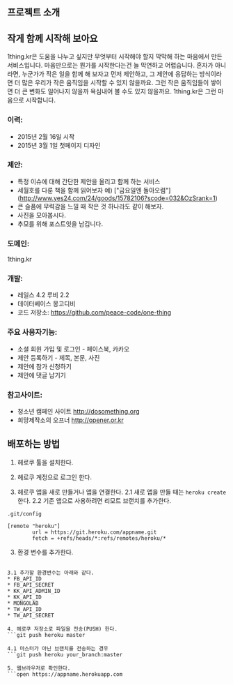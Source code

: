 프로젝트 소개
----------

## 작게 함께 시작해 보아요

1thing.kr은 도움을 나누고 싶지만 무엇부터 시작해야 할지 막막해 하는 마음에서 만든 서비스입니다. 마음만으로는 뭔가를 시작한다는건 늘 막연하고 어렵습니다. 혼자가 아니라면, 누군가가 작은 일을 함께 해 보자고 먼저 제안하고, 그 제안에 응답하는 방식이라면 더 많은 우리가 작은 움직임을 시작할 수 있지 않을까요. 그런 작은 움직임들이 쌓이면 더 큰 변화도 일어나지 않을까 욕심내어 볼 수도 있지 않을까요. 1thing.kr은 그런 마음으로 시작합니다.

### 이력: 
* 2015년 2월 16일 시작
* 2015년 3월 1일 첫페이지 디자인

### 제안: 
* 특정 이슈에 대해 간단한 제안을 올리고 함께 하는 서비스
* 세월호를 다룬 책을 함께 읽어보자 예) ["금요일엔 돌아오렴"]
(http://www.yes24.com/24/goods/15782106?scode=032&OzSrank=1)
* 큰 슬픔에 무력감을 느낄 때 작은 것 하나라도 같이 해보자.
* 사진을 모아봅시다.
* 추모를 위해 포스트잇을 남깁니다.

### 도메인:
1thing.kr 

### 개발:
* 레일스 4.2 루비 2.2
* 데이터베이스 몽고디비
* 코드 저장소: https://github.com/peace-code/one-thing

### 주요 사용자기능:
* 소셜 회원 가입 및 로그인 - 페이스북, 카카오
* 제안 등록하기 - 제목, 본문, 사진
* 제안에 참가 신청하기
* 제안에 댓글 남기기

### 참고사이트:
* 청소년 캠페인 사이트 http://dosomething.org
* 희망제작소의 오프너 http://opener.or.kr


배포하는 방법
----------

1. 헤로쿠 툴을 설치한다.

1. 헤로쿠 계정으로 로그인 한다.

2. 헤로쿠 앱을 새로 만들거나 앱을 연결한다.
2.1 새로 앱을 만들 때는 `heroku create` 한다.
2.2 기존 앱으로 사용하려면 리모트 브랜치를 추가한다.
```
.git/config

[remote "heroku"]
        url = https://git.heroku.com/appname.git
        fetch = +refs/heads/*:refs/remotes/heroku/*

```

3. 환경 변수를 추가한다.
```heroku config:set FB_API_ID=..........

3.1 추가할 환경변수는 아래와 같다.
* FB_API_ID
* FB_API_SECRET
* KK_API_ADMIN_ID
* KK_API_ID
* MONGOLAB
* TW_API_ID
* TW_API_SECRET

4. 헤로쿠 저장소로 파일을 전송(PUSH) 한다.
```git push heroku master

4.1 마스터가 아닌 브랜치를 전송하는 경우
```git push heroku your_branch:master

5. 웹브라우저로 확인한다.
```open https://appname.herokuapp.com